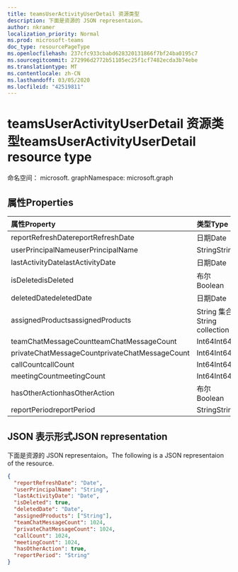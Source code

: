 ```yaml
---
title: teamsUserActivityUserDetail 资源类型
description: 下面是资源的 JSON representaion。
author: nkramer
localization_priority: Normal
ms.prod: microsoft-teams
doc_type: resourcePageType
ms.openlocfilehash: 237cfc933cbabd628320131866f7bf24ba0195c7
ms.sourcegitcommit: 272996d2772b51105ec25f1cf7482ecda3b74ebe
ms.translationtype: MT
ms.contentlocale: zh-CN
ms.lasthandoff: 03/05/2020
ms.locfileid: "42519811"
---
```

# <a name="teamsuseractivityuserdetail-resource-type"></a><span data-ttu-id="70da1-103">teamsUserActivityUserDetail 资源类型</span><span class="sxs-lookup"><span data-stu-id="70da1-103">teamsUserActivityUserDetail resource type</span></span>

<span data-ttu-id="70da1-104">命名空间： microsoft. graph</span><span class="sxs-lookup"><span data-stu-id="70da1-104">Namespace: microsoft.graph</span></span>

## <a name="properties"></a><span data-ttu-id="70da1-105">属性</span><span class="sxs-lookup"><span data-stu-id="70da1-105">Properties</span></span>

| <span data-ttu-id="70da1-106">属性</span><span class="sxs-lookup"><span data-stu-id="70da1-106">Property</span></span>                | <span data-ttu-id="70da1-107">类型</span><span class="sxs-lookup"><span data-stu-id="70da1-107">Type</span></span>              |
| :---------------------- | :---------------- |
| <span data-ttu-id="70da1-108">reportRefreshDate</span><span class="sxs-lookup"><span data-stu-id="70da1-108">reportRefreshDate</span></span>       | <span data-ttu-id="70da1-109">日期</span><span class="sxs-lookup"><span data-stu-id="70da1-109">Date</span></span>              |
| <span data-ttu-id="70da1-110">userPrincipalName</span><span class="sxs-lookup"><span data-stu-id="70da1-110">userPrincipalName</span></span>       | <span data-ttu-id="70da1-111">String</span><span class="sxs-lookup"><span data-stu-id="70da1-111">String</span></span>            |
| <span data-ttu-id="70da1-112">lastActivityDate</span><span class="sxs-lookup"><span data-stu-id="70da1-112">lastActivityDate</span></span>        | <span data-ttu-id="70da1-113">日期</span><span class="sxs-lookup"><span data-stu-id="70da1-113">Date</span></span>              |
| <span data-ttu-id="70da1-114">isDeleted</span><span class="sxs-lookup"><span data-stu-id="70da1-114">isDeleted</span></span>               | <span data-ttu-id="70da1-115">布尔</span><span class="sxs-lookup"><span data-stu-id="70da1-115">Boolean</span></span>           |
| <span data-ttu-id="70da1-116">deletedDate</span><span class="sxs-lookup"><span data-stu-id="70da1-116">deletedDate</span></span>             | <span data-ttu-id="70da1-117">日期</span><span class="sxs-lookup"><span data-stu-id="70da1-117">Date</span></span>              |
| <span data-ttu-id="70da1-118">assignedProducts</span><span class="sxs-lookup"><span data-stu-id="70da1-118">assignedProducts</span></span>        | <span data-ttu-id="70da1-119">String 集合</span><span class="sxs-lookup"><span data-stu-id="70da1-119">String collection</span></span> |
| <span data-ttu-id="70da1-120">teamChatMessageCount</span><span class="sxs-lookup"><span data-stu-id="70da1-120">teamChatMessageCount</span></span>    | <span data-ttu-id="70da1-121">Int64</span><span class="sxs-lookup"><span data-stu-id="70da1-121">Int64</span></span>             |
| <span data-ttu-id="70da1-122">privateChatMessageCount</span><span class="sxs-lookup"><span data-stu-id="70da1-122">privateChatMessageCount</span></span> | <span data-ttu-id="70da1-123">Int64</span><span class="sxs-lookup"><span data-stu-id="70da1-123">Int64</span></span>             |
| <span data-ttu-id="70da1-124">callCount</span><span class="sxs-lookup"><span data-stu-id="70da1-124">callCount</span></span>               | <span data-ttu-id="70da1-125">Int64</span><span class="sxs-lookup"><span data-stu-id="70da1-125">Int64</span></span>             |
| <span data-ttu-id="70da1-126">meetingCount</span><span class="sxs-lookup"><span data-stu-id="70da1-126">meetingCount</span></span>            | <span data-ttu-id="70da1-127">Int64</span><span class="sxs-lookup"><span data-stu-id="70da1-127">Int64</span></span>             |
| <span data-ttu-id="70da1-128">hasOtherAction</span><span class="sxs-lookup"><span data-stu-id="70da1-128">hasOtherAction</span></span>          | <span data-ttu-id="70da1-129">布尔</span><span class="sxs-lookup"><span data-stu-id="70da1-129">Boolean</span></span>           |
| <span data-ttu-id="70da1-130">reportPeriod</span><span class="sxs-lookup"><span data-stu-id="70da1-130">reportPeriod</span></span>            | <span data-ttu-id="70da1-131">String</span><span class="sxs-lookup"><span data-stu-id="70da1-131">String</span></span>            |

## <a name="json-representation"></a><span data-ttu-id="70da1-132">JSON 表示形式</span><span class="sxs-lookup"><span data-stu-id="70da1-132">JSON representation</span></span>

<span data-ttu-id="70da1-133">下面是资源的 JSON representaion。</span><span class="sxs-lookup"><span data-stu-id="70da1-133">The following is a JSON representaion of the resource.</span></span>

<!-- {
  "blockType": "resource",
  "@odata.type": "microsoft.graph.teamsUserActivityUserDetail"
} -->

```json
{
  "reportRefreshDate": "Date", 
  "userPrincipalName": "String", 
  "lastActivityDate": "Date", 
  "isDeleted": true, 
  "deletedDate": "Date", 
  "assignedProducts": ["String"],
  "teamChatMessageCount": 1024, 
  "privateChatMessageCount": 1024, 
  "callCount": 1024, 
  "meetingCount": 1024, 
  "hasOtherAction": true, 
  "reportPeriod": "String"
}
```
